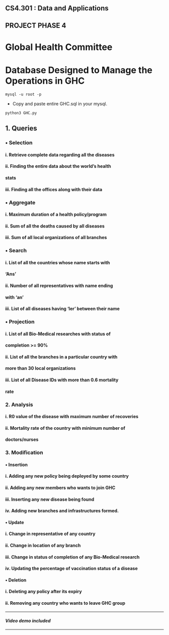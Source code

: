 ## CS4.301 : Data and Applications  
## PROJECT PHASE 4

# Global Health Committee 
# Database Designed to Manage the Operations in GHC 

```
mysql -u root -p
```

* Copy and paste entire GHC.sql in your mysql.

```
python3 GHC.py
```

## 1. Queries
### • Selection
#### i. Retrieve complete data regarding all the diseases
#### ii. Finding the entire data about the world’s health
#### stats
#### iii. Finding all the offices along with their data
### • Aggregate
#### i. Maximum duration of a health policy/program
#### ii. Sum of all the deaths caused by all diseases
#### iii. Sum of all local organizations of all branches
### • Search
#### i. List of all the countries whose name starts with
#### ‘Ans’
#### ii. Number of all representatives with name ending
#### with ‘an’
#### iii. List of all diseases having ‘ler’ between their name
### • Projection
#### i. List of all Bio-Medical researches with status of
#### completion >= 90%
#### ii. List of all the branches in a particular country with
#### more than 30 local organizations
#### iii. List of all Disease IDs with more than 0.6 mortality
#### rate
### 2. Analysis
#### i. R0 value of the disease with maximum number of recoveries
#### ii. Mortality rate of the country with minimum number of
#### doctors/nurses
### 3. Modification
#### • Insertion
#### i. Adding any new policy being deployed by some country
#### ii. Adding any new members who wants to join GHC
#### iii. Inserting any new disease being found
#### iv. Adding new branches and infrastructures formed.
#### • Update
#### i. Change in representative of any country
#### ii. Change in location of any branch
#### iii. Change in status of completion of any Bio-Medical research
#### iv. Updating the percentage of vaccination status of a disease
#### • Deletion
#### i. Deleting any policy after its expiry
#### ii. Removing any country who wants to leave GHC group

---
#### *Video demo included*
---